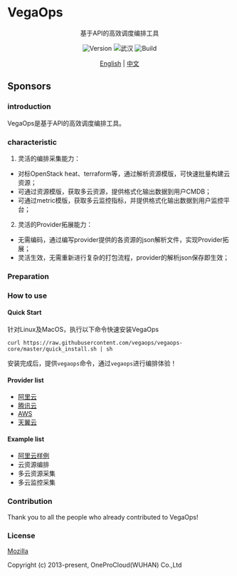 # VegaOps

<p align="center">基于API的高效调度编排工具</p>

<p align="center">
<img src="https://img.shields.io/badge/Version-1.0-orange" title="Version" />
<img src="https://img.shields.io/badge/City-Wuhan-red" title="武汉" />
<img src="https://img.shields.io/badge/Build-passing-green" title="Build" />
</p>

<p align="center">
<a href="./README.en.md">English</a> |
<a href="./README.zh-cn.md">中文</a>
</p>


## Sponsors



### introduction

VegaOps是基于API的高效调度编排工具。



### characteristic
1. 灵活的编排采集能力：
  - 对标OpenStack heat、terraform等，通过解析资源模版，可快速批量构建云资源；
  - 可通过资源模版，获取多云资源，提供格式化输出数据到用户CMDB；
  - 可通过metric模版，获取多云监控指标，并提供格式化输出数据到用户监控平台；
2. 灵活的Provider拓展能力：
  - 无需编码，通过编写provider提供的各资源的json解析文件，实现Provider拓展；
  - 灵活生效，无需重新进行复杂的打包流程，provider的解析json保存即生效；

### Preparation



### How to use

#### Quick Start

针对Linux及MacOS，执行以下命令快速安装VegaOps

```
curl https://raw.githubusercontent.com/vegaops/vegaops-core/master/quick_install.sh | sh
```

安装完成后，提供``vegaops``命令，通过``vegaops``进行编排体验！

#### Provider list
* [阿里云](./vegaops-provider/vegaops-provider-aliyun)
* [腾讯云](./vegaops-provider/vegaops-provider-tencent)
* [AWS](./vegaops-provider/vegaops-provider-aws)
* [天翼云](./vegaops-provider/vegaops-provider-ctyun)

#### Example list

* [阿里云样例](!https://github.com/vegaops/vegaops-example-aliyun)
* 云资源编排
* 多云资源采集
* 多云监控采集


### Contribution

Thank you to all the people who already contributed to VegaOps!



### License
[Mozilla](./LICENSE)

Copyright (c) 2013-present, OneProCloud(WUHAN) Co.,Ltd

